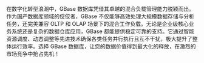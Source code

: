 在数字化转型浪潮中，GBase 数据库凭借其卓越的混合负载管理能力脱颖而出。作为国产数据库领域的佼佼者，GBase 不仅能够高效处理大规模数据存储与分析任务，还完美兼容 OLTP 和 OLAP 场景下的混合工作负载。无论是企业级核心业务系统还是复杂的数据仓库应用，GBase 都能提供稳定可靠的支持。它通过智能资源调度、动态调整等先进技术确保各类任务并行执行且互不干扰，极大提升了整体运行效率。选择 GBase 数据库，让您的数据价值得到最大化的释放，在激烈的市场竞争中抢占先机！